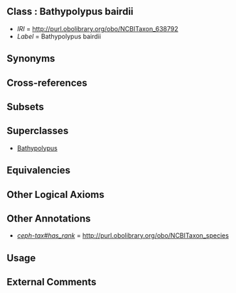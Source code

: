 
## Class : Bathypolypus bairdii

 * *IRI* = http://purl.obolibrary.org/obo/NCBITaxon_638792
 * *Label* = Bathypolypus bairdii

## Synonyms


## Cross-references


## Subsets


## Superclasses

 * [Bathypolypus](../../NCBITaxon/94/NCBITaxon_85594.md)

## Equivalencies


## Other Logical Axioms


## Other Annotations

 * *[ceph-tax#has_rank](../../ceph-tax#has/nk/ceph-tax#has_rank.md)* = http://purl.obolibrary.org/obo/NCBITaxon_species

## Usage


## External Comments

